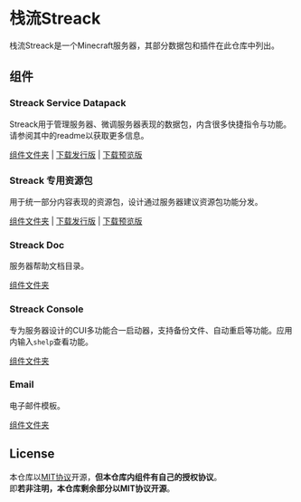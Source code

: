 # 栈流Streack
栈流Streack是一个Minecraft服务器，其部分数据包和插件在此仓库中列出。

## 组件
### Streack Service Datapack
Streack用于管理服务器、微调服务器表现的数据包，内含很多快捷指令与功能。请参阅其中的readme以获取更多信息。<br>

[组件文件夹](/datapack) \| [下载发行版](/release/streack_dp.zip) \| [下载预览版](/release/streack_dp-dev.zip)

### Streack 专用资源包
用于统一部分内容表现的资源包，设计通过服务器建议资源包功能分发。

[组件文件夹](/resourcepack) \| [下载发行版](/release/streack_res.zip) \| [下载预览版](/release/streack_res-dev.zip)

### Streack Doc
服务器帮助文档目录。

[组件文件夹](/doc)

### Streack Console
专为服务器设计的CUI多功能合一启动器，支持备份文件、自动重启等功能。应用内输入`shelp`查看功能。

[组件文件夹](/console)

### Email
电子邮件模板。

[组件文件夹](/email)


## License
本仓库以[MIT协议](/license.md)开源，**但本仓库内组件有自己的授权协议**。<br>
即**若非注明，本仓库剩余部分以MIT协议开源**。
